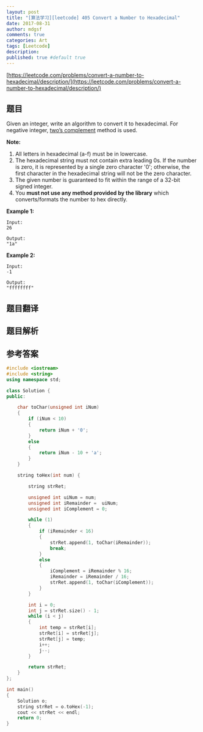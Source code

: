 ```yaml
---
layout: post
title: "[算法学习][leetcode] 405 Convert a Number to Hexadecimal"
date: 2017-08-31
author: mdgsf
comments: true
categories: Art
tags: [Leetcode]
description:
published: true #default true
---
```


[https://leetcode.com/problems/convert-a-number-to-hexadecimal/description/](https://leetcode.com/problems/convert-a-number-to-hexadecimal/description/)

## 题目

 Given an integer, write an algorithm to convert it to hexadecimal. For negative integer, [two’s complement](https://en.wikipedia.org/wiki/Two%27s_complement) method is used.

**Note:**

1. All letters in hexadecimal (a-f) must be in lowercase.
2. The hexadecimal string must not contain extra leading 0s. If the number is zero, it is represented by a single zero character '0'; otherwise, the first character in the hexadecimal string will not be the zero character.
3. The given number is guaranteed to fit within the range of a 32-bit signed integer.
4. You **must not use any method provided by the library** which converts/formats the number to hex directly.

**Example 1:**

```
Input:
26

Output:
"1a"
```

**Example 2:**

```
Input:
-1

Output:
"ffffffff"
```

## 题目翻译

## 题目解析

## 参考答案

```c++
#include <iostream>
#include <string>
using namespace std;

class Solution {
public:

    char toChar(unsigned int iNum)
    {
        if (iNum < 10)
        {
            return iNum + '0';
        }
        else
        {
            return iNum - 10 + 'a';
        }
    }

    string toHex(int num) {

        string strRet;

        unsigned int uiNum = num;
        unsigned int iRemainder =  uiNum;
        unsigned int iComplement = 0;

        while (1)
        {
            if (iRemainder < 16)
            {
                strRet.append(1, toChar(iRemainder));
                break;
            }
            else
            {
                iComplement = iRemainder % 16;
                iRemainder = iRemainder / 16;
                strRet.append(1, toChar(iComplement));
            }
        }

        int i = 0;
        int j = strRet.size() - 1;
        while (i < j)
        {
            int temp = strRet[i];
            strRet[i] = strRet[j];
            strRet[j] = temp;
            i++;
            j--;
        }

        return strRet;
    }
};

int main()
{
    Solution o;
    string strRet = o.toHex(-1);
    cout << strRet << endl;
    return 0;
}
```
